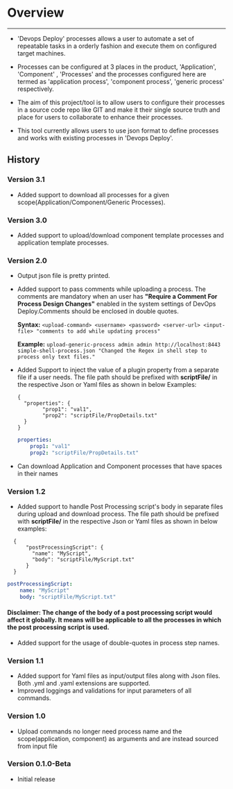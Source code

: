 # Overview

---

* 'Devops Deploy' processes allows a user to automate a set of repeatable tasks in a orderly fashion and execute them on configured target machines.

* Processes can be configured at 3 places in the product, 'Application', 'Component' , 'Processes' and the processes configured here are termed as 'application process', 'component process', 'generic process' respectively.

* The aim of this project/tool is to allow users to configure their processes in a source code repo like GIT and make it their single source truth and place for users to collaborate to enhance their processes. 

* This tool currently allows users to use json format to define processes and works with existing processes in 'Devops Deploy'.


## History

### Version 3.1
* Added support to download all processes for a given scope(Application/Component/Generic Processes).

### Version 3.0
* Added support to upload/download component template processes and application template processes.

### Version 2.0
* Output json file is pretty printed.

* Added support to pass comments while uploading a process. The comments are mandatory when an user has **"Require a Comment For Process Design Changes"** enabled in the system settings of DevOps Deploy.Comments should be enclosed in double quotes. 

    **Syntax:** `<upload-command> <username> <password> <server-url> <input-file> "comments to add while updating process"`
    
    **Example:** `upload-generic-process admin admin http://localhost:8443 simple-shell-process.json "Changed the Regex in shell step to process only text files."`
  

* Added Support to inject the value of a plugin property from a separate file if a user needs. The file path should be prefixed with **scriptFile/** in the respective Json or Yaml files as shown in below Examples:

    ```json5
    { 
      "properties": {
            "prop1": "val1",
            "prop2": "scriptFile/PropDetails.txt"
      }
    }
    ```
    
    ```yaml
    properties:
        prop1: "val1"
        prop2: "scriptFile/PropDetails.txt"
    ```

* Can download Application and Component processes that have spaces in their names 

### Version 1.2
* Added support to handle Post Processing script's body in separate files during upload and download process. The file path should be prefixed with **scriptFile/** in the respective Json or Yaml files as shown in below examples:

```json5 
  {
      "postProcessingScript": {
        "name": "MyScript",
        "body": "scriptFile/MyScript.txt"
      }
  }
```

```yaml
postProcessingScript:
    name: "MyScript"
    body: "scriptFile/MyScript.txt"
```

#### Disclaimer: The change of the body of a post processing script would affect it globally. It means will be applicable to all the processes in which the post processing script is used.

* Added support for the usage of double-quotes in process step names.

### Version 1.1
* Added support for Yaml files as input/output files along with Json files. Both .yml and .yaml extensions are supported.
* Improved loggings and validations for input parameters of all commands.

### Version 1.0
* Upload commands no longer need process name and the scope(application, component) as arguments and are instead sourced from input file

### Version 0.1.0-Beta

* Initial release